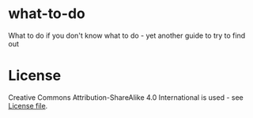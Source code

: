 # what-to-do
What to do if you don't know what to do - yet another guide to try to find out

# License
Creative Commons Attribution-ShareAlike 4.0 International is used - see [License file](https://github.com/ewdss/what-to-do/blob/main/license.md). 
